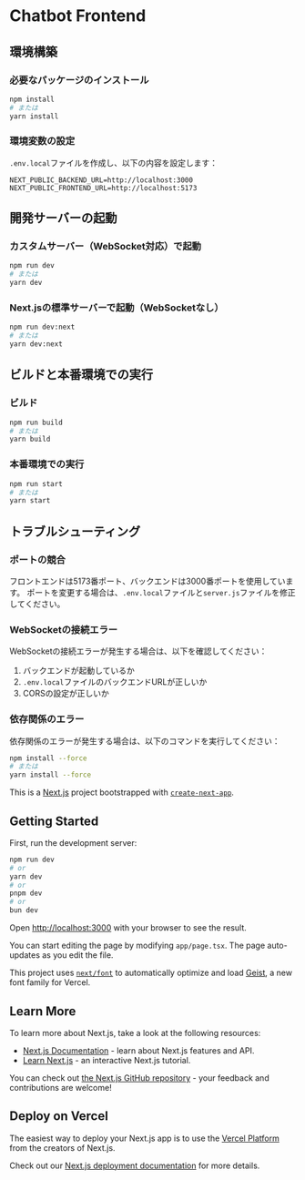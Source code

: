 # Chatbot Frontend

## 環境構築

### 必要なパッケージのインストール

```bash
npm install
# または
yarn install
```

### 環境変数の設定

`.env.local`ファイルを作成し、以下の内容を設定します：

```
NEXT_PUBLIC_BACKEND_URL=http://localhost:3000
NEXT_PUBLIC_FRONTEND_URL=http://localhost:5173
```

## 開発サーバーの起動

### カスタムサーバー（WebSocket対応）で起動

```bash
npm run dev
# または
yarn dev
```

### Next.jsの標準サーバーで起動（WebSocketなし）

```bash
npm run dev:next
# または
yarn dev:next
```

## ビルドと本番環境での実行

### ビルド

```bash
npm run build
# または
yarn build
```

### 本番環境での実行

```bash
npm run start
# または
yarn start
```

## トラブルシューティング

### ポートの競合

フロントエンドは5173番ポート、バックエンドは3000番ポートを使用しています。
ポートを変更する場合は、`.env.local`ファイルと`server.js`ファイルを修正してください。

### WebSocketの接続エラー

WebSocketの接続エラーが発生する場合は、以下を確認してください：

1. バックエンドが起動しているか
2. `.env.local`ファイルのバックエンドURLが正しいか
3. CORSの設定が正しいか

### 依存関係のエラー

依存関係のエラーが発生する場合は、以下のコマンドを実行してください：

```bash
npm install --force
# または
yarn install --force
```

This is a [Next.js](https://nextjs.org) project bootstrapped with [`create-next-app`](https://nextjs.org/docs/app/api-reference/cli/create-next-app).

## Getting Started

First, run the development server:

```bash
npm run dev
# or
yarn dev
# or
pnpm dev
# or
bun dev
```

Open [http://localhost:3000](http://localhost:3000) with your browser to see the result.

You can start editing the page by modifying `app/page.tsx`. The page auto-updates as you edit the file.

This project uses [`next/font`](https://nextjs.org/docs/app/building-your-application/optimizing/fonts) to automatically optimize and load [Geist](https://vercel.com/font), a new font family for Vercel.

## Learn More

To learn more about Next.js, take a look at the following resources:

- [Next.js Documentation](https://nextjs.org/docs) - learn about Next.js features and API.
- [Learn Next.js](https://nextjs.org/learn) - an interactive Next.js tutorial.

You can check out [the Next.js GitHub repository](https://github.com/vercel/next.js) - your feedback and contributions are welcome!

## Deploy on Vercel

The easiest way to deploy your Next.js app is to use the [Vercel Platform](https://vercel.com/new?utm_medium=default-template&filter=next.js&utm_source=create-next-app&utm_campaign=create-next-app-readme) from the creators of Next.js.

Check out our [Next.js deployment documentation](https://nextjs.org/docs/app/building-your-application/deploying) for more details.
